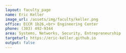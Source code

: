 ```yaml
---
layout: faculty_page
name: Eric Keller
image_url: /assets/img/faculty/keller.png
office: ECCR 1b26,<br> Engineering Center
phone: (303) 492-9344
area: Systems, Networks, Security, Entrepreneurship
targeturl: https://eric-keller.github.io
output: false
---
```

